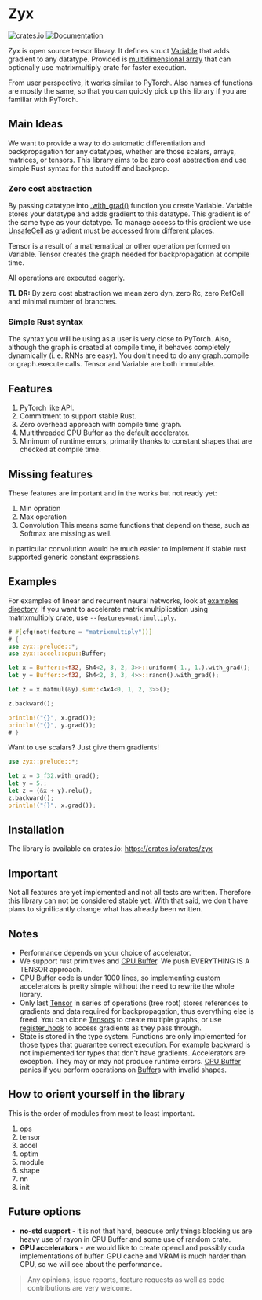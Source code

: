 # Zyx

[![crates.io](https://img.shields.io/crates/v/zyx.svg)](https://crates.io/crates/zyx)
[![Documentation](https://docs.rs/zyx/badge.svg)](https://docs.rs/zyx)

Zyx is open source tensor library. It defines struct [Variable](crate::tensor::Variable) that adds gradient to any datatype.
Provided is [multidimensional array](crate::accel::cpu::Buffer) that can optionally use matrixmultiply crate for faster execution.

From user perspective, it works similar to PyTorch. Also names of functions are mostly the same,
so that you can quickly pick up this library if you are familiar with PyTorch.

## Main Ideas

We want to provide a way to do automatic differentiation and backpropagation for any datatypes, whether are those scalars, arrays, matrices, or tensors.
This library aims to be zero cost abstraction and use simple Rust syntax for this autodiff and backprop.

### Zero cost abstraction

By passing datatype into [.with_grad()](crate::tensor::IntoVariable::with_grad()) function you create Variable. Variable stores your datatype and adds gradient
to this datatype. This gradient is of the same type as your datatype. To manage access to this gradient we use [UnsafeCell](core::cell::UnsafeCell) as gradient must
be accessed from different places.

Tensor is a result of a mathematical or other operation performed on Variable. Tensor creates the graph needed for backpropagation at compile time.

All operations are executed eagerly.

**TL DR:** By zero cost abstraction we mean zero dyn, zero Rc, zero RefCell and minimal number of branches.

### Simple Rust syntax

The syntax you will be using as a user is very close to PyTorch.
Also, although the graph is created at compile time, it behaves completely dynamically (i. e. RNNs are easy). You don't need to do any graph.compile or graph.execute calls.
Tensor and Variable are both immutable.

## Features

1. PyTorch like API.
2. Commitment to support stable Rust.
3. Zero overhead approach with compile time graph.
4. Multithreaded CPU Buffer as the default accelerator.
5. Minimum of runtime errors, primarily thanks to constant shapes that are checked at compile time.

## Missing features

These features are important and in the works but not ready yet:
1. Min opration
2. Max operation
3. Convolution
This means some functions that depend on these, such as Softmax are missing as well.

In particular convolution would be much easier to implement if stable rust supported generic constant expressions.

## Examples

For examples of linear and recurrent neural networks, look at [examples directory](https://github.com/zk4x/zyx/tree/main/examples).
If you want to accelerate matrix multiplication using matrixmultiply crate, use `--features=matrimultiply`.

```rust
# #[cfg(not(feature = "matrixmultiply"))]
# {
use zyx::prelude::*;
use zyx::accel::cpu::Buffer;

let x = Buffer::<f32, Sh4<2, 3, 2, 3>>::uniform(-1., 1.).with_grad();
let y = Buffer::<f32, Sh4<2, 3, 3, 4>>::randn().with_grad();

let z = x.matmul(&y).sum::<Ax4<0, 1, 2, 3>>();

z.backward();

println!("{}", x.grad());
println!("{}", y.grad());
# }
```

Want to use scalars? Just give them gradients!

```rust
use zyx::prelude::*;

let x = 3_f32.with_grad();
let y = 5.;
let z = (&x + y).relu();
z.backward();
println!("{}", x.grad());
```

## Installation

The library is available on crates.io: <https://crates.io/crates/zyx>

## Important

Not all features are yet implemented and not all tests are written.
Therefore this library can not be considered stable yet.
With that said, we don't have plans to significantly change what has already been written.

## Notes

- Performance depends on your choice of accelerator.
- We support rust primitives and [CPU Buffer](crate::accel::cpu::Buffer). We push EVERYTHING IS A TENSOR approach.
- [CPU Buffer](crate::accel::cpu::Buffer) code is under 1000 lines, so implementing custom accelerators is pretty simple without the need to rewrite the whole library.
- Only last [Tensor](crate::tensor::Tensor) in series of operations (tree root) stores references to gradients and data required for backpropagation, thus everything else is freed. You can clone [Tensors](crate::tensor::Tensor) to create multiple graphs, or use [register_hook](crate::tensor::Tensor::register_hook()) to access gradients as they pass through.
- State is stored in the type system. Functions are only implemented for those types that guarantee correct execution. For example [backward](crate::tensor::Tensor::backward()) is not implemented for types that don't have gradients. Accelerators are exception. They may or may not produce runtime errors. [CPU Buffer](crate::accel::cpu::Buffer) panics if you perform operations on [Buffer](crate::accel::cpu::Buffer)s with invalid shapes.

## How to orient yourself in the library

This is the order of modules from most to least important.
1. ops
2. tensor
3. accel
4. optim
5. module
6. shape
7. nn
8. init

## Future options

- **no-std support** - it is not that hard, beacuse only things blocking us are heavy use of rayon in CPU Buffer and some use of random crate.
- **GPU accelerators** - we would like to create opencl and possibly cuda implementations of buffer. GPU cache and VRAM is much harder than CPU, so we will see about the performance.

> Any opinions, issue reports, feature requests as well as code contributions are very welcome.
